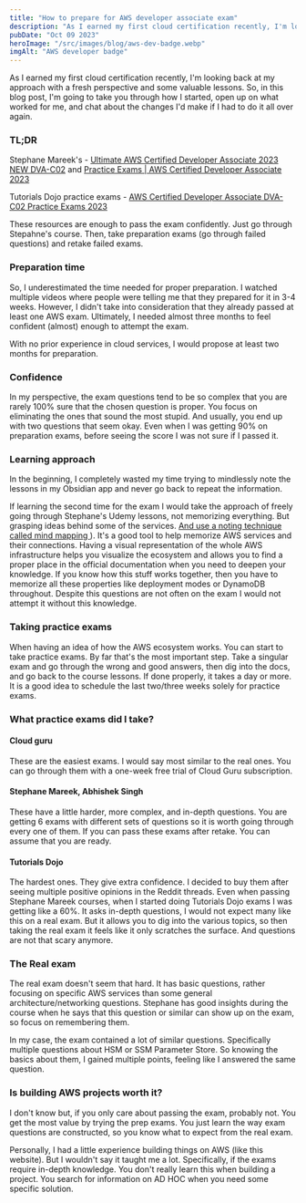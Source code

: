 ```yaml
---
title: "How to prepare for AWS developer associate exam"
description: "As I earned my first cloud certification recently, I'm looking back at my approach with a fresh perspective and some valuable lessons. So, in this blog post, I'm going to take you through how I started, open up on what worked for me, and chat about the changes I'd make if I had to do it all over again."
pubDate: "Oct 09 2023"
heroImage: "/src/images/blog/aws-dev-badge.webp"
imgAlt: "AWS developer badge"
---
```


As I earned my first cloud certification recently, I'm looking back at my approach with a fresh perspective and some valuable lessons. So, in this blog post, I'm going to take you through how I started, open up on what worked for me, and chat about the changes I'd make if I had to do it all over again.

### TL;DR

Stephane Mareek's - [Ultimate AWS Certified Developer Associate 2023 NEW DVA-C02](https://www.udemy.com/course/aws-certified-developer-associate-dva-c01/) and
[Practice Exams | AWS Certified Developer Associate 2023](https://www.udemy.com/course/aws-certified-developer-associate-practice-tests-dva-c01/)

Tutorials Dojo practice exams - [AWS Certified Developer Associate DVA-C02 Practice Exams 2023](https://portal.tutorialsdojo.com/courses/aws-certified-developer-associate-practice-exams/)

These resources are enough to pass the exam confidently. Just go through Stepahne's course. Then, take preparation exams (go through failed questions) and retake failed exams.

### Preparation time

So, I underestimated the time needed for proper preparation. I watched multiple videos where people were telling me that they prepared for it in 3-4 weeks. However, I didn't take into consideration that they already passed at least one AWS exam. Ultimately, I needed almost three months to feel confident (almost) enough to attempt the exam.

With no prior experience in cloud services, I would propose at least two months for preparation.

### Confidence

In my perspective, the exam questions tend to be so complex that you are rarely 100% sure that the chosen question is proper. You focus on eliminating the ones that sound the most stupid. And usually, you end up with two questions that seem okay. Even when I was getting 90% on preparation exams, before seeing the score I was not sure if I passed it.

### Learning approach

In the beginning, I completely wasted my time trying to mindlessly note the lessons in my Obsidian app and never go back to repeat the information.

If learning the second time for the exam I would take the approach of freely going through Stephane's Udemy lessons, not memorizing everything. But grasping ideas behind some of the services. [And use a noting technique called mind mapping ](https://www.youtube.com/watch?v=o1WhjPh3ZQ4)). It's a good tool to help memorize AWS services and their connections. Having a visual representation of the whole AWS infrastructure helps you visualize the ecosystem and allows you to find a proper place in the official documentation when you need to deepen your knowledge. If you know how this stuff works together, then you have to memorize all these properties like deployment modes or DynamoDB throughout. Despite this questions are not often on the exam I would not attempt it without this knowledge.

### Taking practice exams

When having an idea of how the AWS ecosystem works. You can start to take practice exams. By far that's the most important step. Take a singular exam and go through the wrong and good answers, then dig into the docs, and go back to the course lessons. If done properly, it takes a day or more. It is a good idea to schedule the last two/three weeks solely for practice exams.

### What practice exams did I take?

#### Cloud guru

These are the easiest exams. I would say most similar to the real ones. You can go through them with a one-week free trial of Cloud Guru subscription.

#### Stephane Mareek, Abhishek Singh

These have a little harder, more complex, and in-depth questions. You are getting 6 exams with different sets of questions so it is worth going through every one of them. If you can pass these exams after retake. You can assume that you are ready.

#### Tutorials Dojo

The hardest ones. They give extra confidence. I decided to buy them after seeing multiple positive opinions in the Reddit threads. Even when passing Stephane Mareek courses, when I started doing Tutorials Dojo exams I was getting like a 60%. It asks in-depth questions, I would not expect many like this on a real exam. But it allows you to dig into the various topics, so then taking the real exam it feels like it only scratches the surface. And questions are not that scary anymore.

### The Real exam

The real exam doesn't seem that hard. It has basic questions, rather focusing on specific AWS services than some general architecture/networking questions. Stephane has good insights during the course when he says that this question or similar can show up on the exam, so focus on remembering them.

In my case, the exam contained a lot of similar questions. Specifically multiple questions about HSM or SSM Parameter Store. So knowing the basics about them, I gained multiple points, feeling like I answered the same question.

### Is building AWS projects worth it?

I don't know but, if you only care about passing the exam, probably not. You get the most value by trying the prep exams. You just learn the way exam questions are constructed, so you know what to expect from the real exam.

Personally, I had a little experience building things on AWS (like this website). But I wouldn't say it taught me a lot. Specifically, if the exams require in-depth knowledge. You don't really learn this when building a project. You search for information on AD HOC when you need some specific solution.
